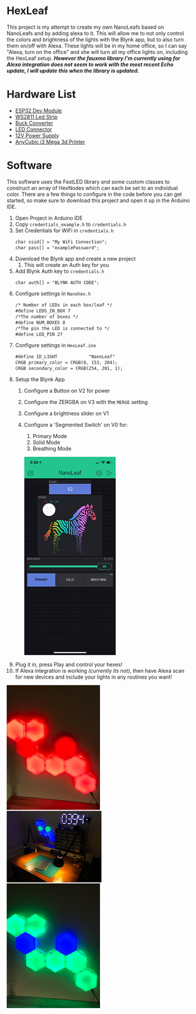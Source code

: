 # HexLeaf
This project is my attempt to create my own NanoLeafs based on NanoLeafs and by adding alexa to it. This will allow me to not only control the colors and brightness of the lights with the Blynk app, 
but to also turn them on/off with Alexa. These lights will be in my home office, so I can say "Alexa, turn on the office" and she will turn all my office lights on, including the HexLeaf setup. ***However the fauxmo library I'm currently using for Alexa integration does not seem to work with the most recent Echo update, I will update this when the library is updated.***

# Hardware List
* [ESP32 Dev Module](https://www.amazon.com/gp/product/B07Q576VWZ/ref=ppx_yo_dt_b_asin_title_o00_s00?ie=UTF8&psc=1)
* [WS2811 Led Strip](https://www.amazon.com/BTF-LIGHTING-300LEDs-Addressable-Flexible-Non-waterproof/dp/B01CNL6K52/ref=sr_1_1_sspa?dchild=1&keywords=ws2811&qid=1589404282&sr=8-1-spons&psc=1&spLa=ZW5jcnlwdGVkUXVhbGlmaWVyPUExRFhaSUtURTkzNkJOJmVuY3J5cHRlZElkPUEwMTEzOTI3MzlQQkpDSzNDQkomZW5jcnlwdGVkQWRJZD1BMDYwMTg0MUpGSzRBNTNJWUNUViZ3aWRnZXROYW1lPXNwX2F0ZiZhY3Rpb249Y2xpY2tSZWRpcmVjdCZkb05vdExvZ0NsaWNrPXRydWU=)
* [Buck Converter](https://www.aliexpress.com/item/DIP-1PCS-DC-DC-Buck-Converter-Step-Down-Module-LM2596-Power-Supply-Output-1-25V-30V/32721507753.html?spm=a2g0s.9042311.0.0.27424c4dL5A972)
* [LED Connector](https://www.amazon.com/gp/product/B01DC0KIT2/ref=ppx_yo_dt_b_search_asin_title?ie=UTF8&psc=1)
* [12V Power Supply](https://www.amazon.com/gp/product/B06Y64QLBM/ref=ppx_yo_dt_b_asin_title_o00_s00?ie=UTF8&psc=1)
* [AnyCubic i3 Mega 3d Printer](https://www.anycubic.com/collections/anycubic-mega-3d-printers/products/anycubic-i3-mega-s?variant=30151431192636)

# Software 
This software uses the FastLED library and some custom classes to construct an array of HexNodes which can each be set to an individual color. There are a few things to configure in the code before you can get started, so make sure to download this project and open it up in the Arduino IDE. 

1. Open Project in Arduino IDE
1. Copy `credentials_example.h` to `credentials.h`
1. Set Credentials for WiFi in `credentials.h`
    ```
    char ssid[] = "My WiFi Connection";
    char pass[] = "examplePassword";
    ```
1. Download the Blynk app and create a new project
    1. This will create an Auth key for you
1. Add Blynk Auth key to `credentials.h`
    ```
    char auth[] = "BLYNK AUTH CODE";
    ```
1. Configure settings in `Nanohex.h`
    ```
    /* Number of LEDs in each box/leaf */
    #define LEDS_IN_BOX 7
    /*The number of boxes */
    #define NUM_BOXES 8
    /*The pin the LED is connected to */
    #define LED_PIN 27
    ```
1. Configure settings in `HexLeaf.ino`
    ```
    #define ID_LIGHT            "NanoLeaf"
    CRGB primary_color = CRGB(0, 153, 204);
    CRGB secondary_color = CRGB(254, 201, 1);
    ```
1. Setup the Blynk App
    1. Configure a Button on V2 for power
    1. Configure the ZERGBA on V3 with the `MERGE` setting
    1. Configure a brightness slider on V1
    1. Configure a 'Segmented Switch' on V0 for:
        1. Primary Mode
        1. Solid Mode
        1. Breathing Mode
        
        ![BlynkImage](https://github.com/csteamengine/HexLeaf/blob/master/images/IMG_5288.png)
1. Plug it in, press Play and control your hexes!
1. If Alexa integration is working *(currently its not)*, then have Alexa scan for new devices and include your lights in any routines you want!

![BlynkImage](https://github.com/csteamengine/HexLeaf/blob/master/images/IMG_2474.png)
![BlynkImage](https://github.com/csteamengine/HexLeaf/blob/master/images/IMG_3080.png)
![BlynkImage](https://github.com/csteamengine/HexLeaf/blob/master/images/IMG_3875.png)
